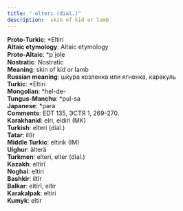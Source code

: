 ```yaml
---
title: " elteri (dial.)"
description:  skin of kid or lamb
---
```


<strong>Proto-Turkic</strong>:  *Eltiri<br>
<strong>Altaic etymology</strong>:  Altaic etymology<br>
<strong> Proto-Altaic</strong>:  *p`i̯ole<br>
<strong>Nostratic</strong>:  Nostratic<br>
<strong>Meaning</strong>:  skin of kid or lamb<br>
<strong>Russian meaning</strong>:  шкура козленка или ягненка, каракуль<br>
<strong>Turkic</strong>:  *Eltiri<br>
<strong>Mongolian</strong>:  *hel-de-<br>
<strong>Tungus-Manchu</strong>:  *pul-sa<br>
<strong>Japanese</strong>:  *pǝrǝ<br>
<strong>Comments</strong>:  EDT 135, ЭСТЯ 1, 269-270.<br>
<strong>Karakhanid</strong>:  elri, eldiri (MK)<br>
<strong>Turkish</strong>:  elteri (dial.)<br>
<strong>Tatar</strong>:  iltĭr<br>
<strong>Middle Turkic</strong>:  eltirik (IM)<br>
<strong>Uighur</strong>:  älterä<br>
<strong>Turkmen</strong>:  elteri, elter (dial.)<br>
<strong>Kazakh</strong>:  eltĭrĭ<br>
<strong>Noghai</strong>:  eltiri<br>
<strong>Bashkir</strong>:  iltĭr<br>
<strong>Balkar</strong>:  eltĭrĭ, eltir<br>
<strong>Karakalpak</strong>:  eltiri<br>
<strong>Kumyk</strong>:  eltir<br>


